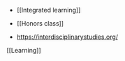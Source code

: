   - [[Integrated learning]]
  - [[Honors class]]

  - https://interdisciplinarystudies.org/

[[Learning]]